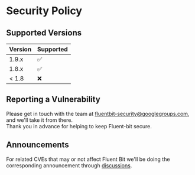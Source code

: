 # Security Policy

## Supported Versions


| Version | Supported          |
| ------- | ------------------ |
| 1.9.x   | :white_check_mark: |
| 1.8.x   | :white_check_mark: |
| < 1.8   | :x:                |

## Reporting a Vulnerability

Please get in touch with the team at fluentbit-security@googlegroups.com, and we'll take it from there.  
Thank you in advance for helping to keep Fluent-bit secure.

## Announcements

For related CVEs that may or not affect Fluent Bit we'll be doing the corresponding announcement through [discussions](https://github.com/fluent/fluent-bit/discussions).